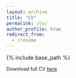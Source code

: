 ```yaml
---
layout: archive
title: "CV"
permalink: /cv/
author_profile: true
redirect_from:
  - /resume
---
```


{% include base_path %}

<span style="font-size:0.9em;">Download full CV [here](https://github.com/faketomatoes/faketomatoes.github.io/blob/master/files/Jiadong_s_Resume.pdf)</span>
